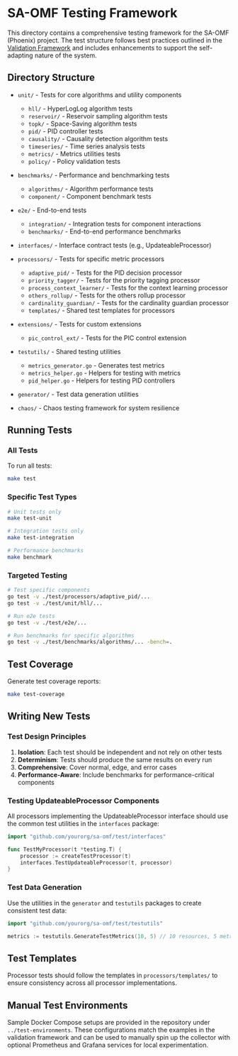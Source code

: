 # SA-OMF Testing Framework

This directory contains a comprehensive testing framework for the SA-OMF (Phoenix) project. The test structure follows best practices outlined in the [Validation Framework](../docs/testing/validation-framework.md) and includes enhancements to support the self-adapting nature of the system.

## Directory Structure

- `unit/` - Tests for core algorithms and utility components
  - `hll/` - HyperLogLog algorithm tests
  - `reservoir/` - Reservoir sampling algorithm tests
  - `topk/` - Space-Saving algorithm tests
  - `pid/` - PID controller tests
  - `causality/` - Causality detection algorithm tests
  - `timeseries/` - Time series analysis tests
  - `metrics/` - Metrics utilities tests
  - `policy/` - Policy validation tests

- `benchmarks/` - Performance and benchmarking tests
  - `algorithms/` - Algorithm performance tests
  - `component/` - Component benchmark tests

- `e2e/` - End-to-end tests
  - `integration/` - Integration tests for component interactions
  - `benchmarks/` - End-to-end performance benchmarks

- `interfaces/` - Interface contract tests (e.g., UpdateableProcessor)

- `processors/` - Tests for specific metric processors
  - `adaptive_pid/` - Tests for the PID decision processor
  - `priority_tagger/` - Tests for the priority tagging processor
  - `process_context_learner/` - Tests for the context learning processor
  - `others_rollup/` - Tests for the others rollup processor
  - `cardinality_guardian/` - Tests for the cardinality guardian processor
  - `templates/` - Shared test templates for processors

- `extensions/` - Tests for custom extensions
  - `pic_control_ext/` - Tests for the PIC control extension

- `testutils/` - Shared testing utilities
  - `metrics_generator.go` - Generates test metrics
  - `metrics_helper.go` - Helpers for testing with metrics
  - `pid_helper.go` - Helpers for testing PID controllers

- `generator/` - Test data generation utilities

- `chaos/` - Chaos testing framework for system resilience

## Running Tests

### All Tests

To run all tests:

```bash
make test
```

### Specific Test Types

```bash
# Unit tests only
make test-unit

# Integration tests only
make test-integration

# Performance benchmarks
make benchmark
```

### Targeted Testing

```bash
# Test specific components
go test -v ./test/processors/adaptive_pid/...
go test -v ./test/unit/hll/...

# Run e2e tests
go test -v ./test/e2e/...

# Run benchmarks for specific algorithms
go test -v ./test/benchmarks/algorithms/... -bench=.
```

## Test Coverage

Generate test coverage reports:

```bash
make test-coverage
```

## Writing New Tests

### Test Design Principles

1. **Isolation**: Each test should be independent and not rely on other tests
2. **Determinism**: Tests should produce the same results on every run
3. **Comprehensive**: Cover normal, edge, and error cases
4. **Performance-Aware**: Include benchmarks for performance-critical components

### Testing UpdateableProcessor Components

All processors implementing the UpdateableProcessor interface should use the common test utilities in the `interfaces` package:

```go
import "github.com/yourorg/sa-omf/test/interfaces"

func TestMyProcessor(t *testing.T) {
    processor := createTestProcessor(t)
    interfaces.TestUpdateableProcessor(t, processor)
}
```

### Test Data Generation

Use the utilities in the `generator` and `testutils` packages to create consistent test data:

```go
import "github.com/yourorg/sa-omf/test/testutils"

metrics := testutils.GenerateTestMetrics(10, 5) // 10 resources, 5 metrics each
```

## Test Templates

Processor tests should follow the templates in `processors/templates/` to ensure consistency across all processor implementations.

## Manual Test Environments

Sample Docker Compose setups are provided in the repository under `../test-environments`.
These configurations match the examples in the validation framework and can be
used to manually spin up the collector with optional Prometheus and Grafana
services for local experimentation.
